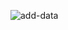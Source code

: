 ![add-data](https://github.com/afidyoga/uts-pweb2/assets/83437629/111b4ff2-bda2-4cff-9b99-e3b456b9d8d3)
